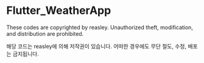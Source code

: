 # Flutter_WeatherApp



These codes are copyrighted by reasley.
Unauthorized theft, modification, and distribution are prohibited.

해당 코드는 reasley에 의해 저작권이 있습니다.
어떠한 경우에도 무단 절도, 수정, 배포는 금지됩니다.
